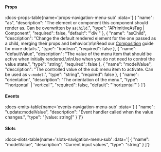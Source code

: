<!-- This file was automatic generated. Do not edit it manually -->

#### Props
:docs-props-table{name='props-navigation-menu-sub' :data='[
  {
    "name": "as",
    "description": "The element or component this component should render as. Can be overwritten by `asChild`.",
    "type": "APrimitiveAsTag | Component",
    "required": false,
    "default": "\'div\'"
  },
  {
    "name": "asChild",
    "description": "Change the default rendered element for the one passed as a child, merging their props and behavior.\\n\\nRead our [Composition](https://akar.vinicunca.dev/core/guides/composition) guide for more details.",
    "type": "boolean",
    "required": false
  },
  {
    "name": "defaultValue",
    "description": "The value of the menu item that should be active when initially rendered.\\n\\nUse when you do not need to control the value state.",
    "type": "string",
    "required": false
  },
  {
    "name": "modelValue",
    "description": "The controlled value of the sub menu item to activate. Can be used as `v-model`.",
    "type": "string",
    "required": false
  },
  {
    "name": "orientation",
    "description": "The orientation of the menu.",
    "type": "\'horizontal\' | \'vertical\'",
    "required": false,
    "default": "\'horizontal\'"
  }
]'} 

#### Events

:docs-emits-table{name='events-navigation-menu-sub' :data='[
  {
    "name": "update:modelValue",
    "description": "Event handler called when the value changes.",
    "type": "[value: string]"
  }
]'} 

#### Slots

:docs-slots-table{name='slots-navigation-menu-sub' :data='[
  {
    "name": "modelValue",
    "description": "Current input values",
    "type": "string"
  }
]'} 
